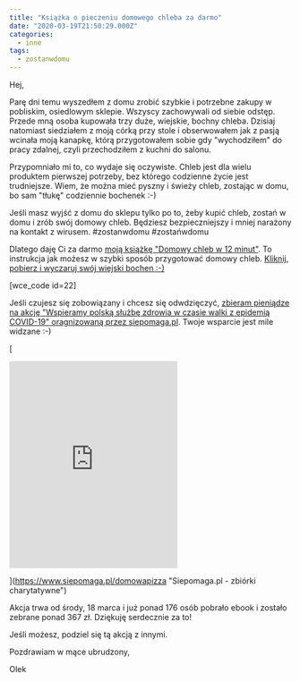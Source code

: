 ```yaml
---
title: "Książka o pieczeniu domowego chleba za darmo"
date: "2020-03-19T21:50:29.000Z"
categories: 
  - inne
tags: 
  - zostanwdomu
---
```


Hej,

Parę dni temu wyszedłem z domu zrobić szybkie i potrzebne zakupy w pobliskim, osiedlowym sklepie. Wszyscy zachowywali od siebie odstęp. Przede mną osoba kupowała trzy duże, wiejskie, bochny chleba. Dzisiaj natomiast siedziałem z moją córką przy stole i obserwowałem jak z pasją wcinała moją kanapkę, którą przygotowałem sobie gdy "wychodziłem" do pracy zdalnej, czyli przechodziłem z kuchni do salonu.

Przypomniało mi to, co wydaje się oczywiste. Chleb jest dla wielu produktem pierwszej potrzeby, bez którego codzienne życie jest trudniejsze. Wiem, że można mieć pyszny i świeży chleb, zostając w domu, bo sam "tłukę" codziennie bochenek :-)

Jeśli masz wyjść z domu do sklepu tylko po to, żeby kupić chleb, zostań w domu i zrób swój domowy chleb. Będziesz bezpieczniejszy i mniej narażony na kontakt z wirusem. #zostanwdomu #zostańwdomu

Dlatego daję Ci za darmo <a href="/chleb/">moją książkę "Domowy chleb w 12 minut"</a>. To instrukcja jak możesz w szybki sposób przygotować domowy chleb. <a href="/?edd_action=add_to_cart&amp;download_id=7641&amp;discount=zostanwdomu">Kliknij, pobierz i wyczaruj swój wiejski bochen :-)</a>

\[wce\_code id=22\]

Jeśli czujesz się zobowiązany i chcesz się odwdzięczyć, [zbieram pieniądze na akcję "Wspieramy polską służbę zdrowia w czasie walki z epidemią COVID-19" oragnizowaną przez siepomaga.pl](https://www.siepomaga.pl/domowapizza). Twoje wsparcie jest mile widzane :-) 

[

<iframe src="https://www.siepomaga.pl/domowapizza/skarbonka/banner" width="300px" height="370px" frameborder="0" scrolling="no"></iframe>

](https://www.siepomaga.pl/domowapizza "Siepomaga.pl - zbiórki charytatywne")

Akcja trwa od środy, 18 marca i już ponad 176 osób pobrało ebook i zostało zebrane ponad 367 zł. Dziękuję serdecznie za to!

Jeśli możesz, podziel się tą akcją z innymi.

Pozdrawiam w mące ubrudzony,

Olek
